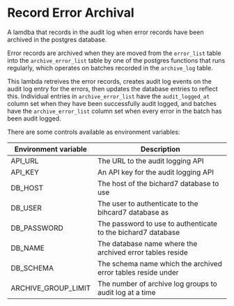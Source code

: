 # Record Error Archival

A lamdba that records in the audit log when error records have been archived in the postgres database.

Error records are archived when they are moved from the `error_list` table into the `archive_error_list` table by one of the postgres functions that runs regularly, which operates on batches recorded in the `archive_log` table.

This lambda retreives the error records, creates audit log events on the audit log entry for the errors, then updates the database entries to reflect this. Individual entries in `archive_error_list` have the `audit_logged_at` column set when they have been successfully audit logged, and batches have the `archive_error_list` column set when every error in the batch has been audit logged.

There are some controls available as environment variables:

| Environment variable | Description |
|----------------------|-------------|
| API_URL              | The URL to the audit logging API |
| API_KEY              | An API key for the audit logging API |
| DB_HOST              | The host of the bichard7 database to use |
| DB_USER              | The user to authenticate to the bihcard7 database as |
| DB_PASSWORD          | The password to use to authenticate to the bichard7 database |
| DB_NAME              | The database name where the archived error tables reside |
| DB_SCHEMA            | The schema name which the archived error tables reside under |
| ARCHIVE_GROUP_LIMIT  | The number of archive log groups to audit log at a time |